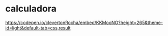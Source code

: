 # calculadora

https://codepen.io/clevertonRocha/embed/KKMooNO?height=265&theme-id=light&default-tab=css,result


